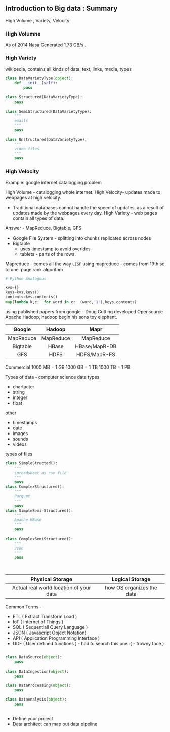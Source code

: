 ## Introduction to Big data : Summary

High Volume , Variety, Velocity

### High Volumne
As of 2014 Nasa Generated 1.73 GB/s .

### High Variety
wikipedia, contains all kinds of data, text, links, media,
types
```python
class DataVarietyType(object):
    def __init__(self):
        pass
        
class Structured(DataVarietyType):
    pass
    
class SemiStructured(DataVarietyType):
    """
    emails
    """
    pass

class Unstructured(DataVarietyType):
    """
    video files
    """
    pass


```
### High Velocity

Example: google internet catalogging problem

High Volume - catalogging whole internet.
High Velocity- updates made to webpages at high velocity.
* Traditional databases cannot handle the speed of updates. as a result of updates made by the webpages every day.
High Variety - web pages contain all types of data.

Answer - MapReduce, Bigtable, GFS

* Google File System - splitting into chunks replicated across nodes
* Bigtable
    * uses timestamp to avoid overides
    * tablets - parts of the rows.
    
 Mapreduce - comes all the way  `LISP`
 using mapreduce - comes from 19th se to one.
 page rank algorithm
 ```python
 # Python Analogous
 
 kvs={}
 keys=kvs.keys()
 contents=kvs.contents()
 map(lambda k,c:  for word in c:  (word,'1'),keys,contents)
 
 
 ```
 
 using published papers from google - Doug Cutting developed Opensource Apache Hadoop, hadoop begin his sons toy elephant.
 
Google|Hadoop|Mapr
:-:|:-:|:-:
MapReduce|MapReduce| MapReduce
Bigtable|HBase|HBase/MapR-DB
GFS|HDFS|HDFS/MapR-FS

Commercial
1000 MB = 1 GB 
1000 GB = 1 TB
1000 TB = 1 PB

Types of data -  computer science data types
* chartacter
* string
* integer
* float

other
* timestamps
* date
* images
* sounds
* videos

types of files
```python
class SimpleStructed():
    """
    spreadsheet as csv file
    """
    pass
class ComplexStructured():
    """
    Parquet
    """
    pass
class SimpleSemi-Structured():
    """
    Apache HBase
    """
    pass
    
class ComplexSemiStructured():
    """
    Json
    """
    pass

    
```

Physical  Storage | Logical Storage
:-:|:-:
Actual real world location of your data | how OS organizes the data

Common Terms - 
* ETL ( Extract Transform Load )
* IoT ( Internet of Things )
* SQL ( Sequentiall Query Language )
* JSON ( Javascript Object Notation)
* API ( Application Programming Interface )
* UDF ( User defined functions ) - had to search this one :( - frowny face )

```Python

class DataSource(object):
    pass
    
class DataIngestion(object):
    pass
    
class DataProcessing(object):
    pass

class DataAnalysis(object):
    pass
    
```

* Define your project
* Data architect can map out data pipeline

